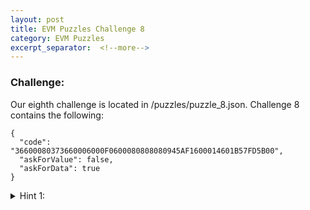 ```yaml
---
layout: post
title: EVM Puzzles Challenge 8
category: EVM Puzzles
excerpt_separator:  <!--more-->
---
```


### Challenge:
Our eighth challenge is located in /puzzles/puzzle_8.json. Challenge 8 contains the following:
```
{
  "code": "36600080373660006000F0600080808080945AF1600014601B57FD5B00",
  "askForValue": false,
  "askForData": true
}
```

<details>
<summary> Hint 1:</summary>
<br>
<div markdown="1">
```
The corresponding EVM opcodes are:

CALLDATASIZE	
PUSH1	00
DUP1	
CALLDATACOPY	
CALLDATASIZE	
PUSH1	00
PUSH1	00
CREATE	
PUSH1	00
DUP1	
DUP1	
DUP1	
DUP1	
SWAP5	
GAS	
CALL	
PUSH1	00
EQ	
PUSH1	1B
JUMPI	
REVERT	
JUMPDEST	
STOP

```
</div>
</details>


<details>
<summary> Hint 2:</summary>
<br>
<div markdown="1">
```
We have 3 new opcodes here: SWAP5, GAS, and CALL.

SWAP5 exchanges the positions of the 1st and 6th items
on the stack.

GAS takes the remaining gas and places it on top of the stack

CALL is the most complicated of the 3. It accepts the 
following arguments from the stack as input (from EVM.codes)
1. gas: amount of gas to send to the sub context to execute. 
The gas that is not used by the sub context is returned to this one.
2. address: the account which context to execute.
3. value: value in wei to send to the account.
4. argsOffset: byte offset in the memory in bytes, the calldata of the sub context.
5. argsSize: byte size to copy (size of the calldata).
6. retOffset: byte offset in the memory in bytes, 
where to store the return data of the sub context.
7. retSize: byte size to copy (size of the return data).

CALL outputs a 0 on the stack if a revert occurred, else 1.

How can we JUMPI over the REVERT 
opcode and land on the JUMPDEST?
```
</div>
</details>


<details>
<summary> Hint 3:</summary>
<br>
<div markdown="1">
```
Looking at the code, we can tell that we want CALL to return a 0 value.
Using what we learned from the last puzzle, how can we deploy a contract
that will revert when called into?

```
</div>
</details>

<details>
<summary> Hint 4:</summary>
<br>
<div markdown="1">
```
Here is what our stack looks like when we hit the CALL opcode:
_______
|  G  |
|_____|
|  A  |
|_____|
|  0  |
|_____|
|  0  |
|_____|
|  0  |
|_____|
|  0  |
|_____|
|  0  |
|_____|
(G = gas left)
(A = address of created contract)

We don't have to worry about arguments or return data.

```
</div>
</details>

<details>
<summary> Hint 5:</summary>
<br>
<div markdown="1">
```
We did the heavy lifting here in the puzzle 7 when we went over
contract creation code. The key difference here is that instead
of worrying about the size of the runtime byte code, we want to 
set the runtime bytecode of the created contract to produce a 
REVERT.

```
</div>
</details>


<details>
<summary> Solution:</summary>
<br>
<div markdown="1">
``` 
We are cooking up another contract!

If we want our RETURN opcode to have a single byte of return data, 
we want the size value on the stack to be 01. This time, however, 
we do care about what is in memory because we are using the
runtime bytecode when we CALL into it. Therefore, we want RETURN
to place a REVERT into the return data. A simple way to do this
is to have RETURN return only the REVERT opcode or 0xFD.

Putting this all together, our creation code can look like this:
PUSH1	FD
PUSH1	00
MSTORE8	
PUSH1	01
PUSH1	00
RETURN	

Thus an answer to this puzzle is: 0x60FD60005360016000F3.

With this, CREATE will be called with 0x60FD60005360016000F3.
This creation code returns the 0xFD or REVERT opcode. This serves
as the runtime code of the created contract. When the CALL opcode
executes the subcontext of our newly created contract, it will
therefore REVERT and place a 0 on the stack.

This lets us pass our next EQ comparison and JUMPI to our JUMPDEST.

```
</div>
</details>